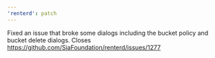 ```yaml
---
'renterd': patch
---
```


Fixed an issue that broke some dialogs including the bucket policy and bucket delete dialogs. Closes https://github.com/SiaFoundation/renterd/issues/1277
